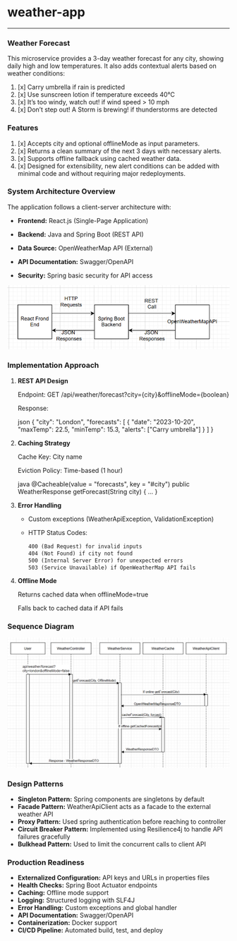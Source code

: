 # weather-app
----------

### **Weather Forecast**

This microservice provides a 3-day weather forecast for any city, showing daily high and low temperatures. It also adds
contextual alerts based on weather conditions:

1. [x] Carry umbrella if rain is predicted
2. [x] Use sunscreen lotion if temperature exceeds 40°C
3. [x] It’s too windy, watch out! if wind speed > 10 mph
4. [x] Don’t step out! A Storm is brewing! if thunderstorms are detected

### **Features**

1. [x] Accepts city and optional offlineMode as input parameters.
2. [x] Returns a clean summary of the next 3 days with necessary alerts.
3. [x] Supports offline fallback using cached weather data.
4. [x] Designed for extensibility, new alert conditions can be added with minimal code and without requiring major
   redeployments.

### **System Architecture Overview**

The application follows a client-server architecture with:

* **Frontend:** React.js (Single-Page Application)

* **Backend:** Java and Spring Boot (REST API)

* **Data Source:** OpenWeatherMap API (External)

* **API Documentation:** Swagger/OpenAPI

* **Security:** Spring basic security for API access

![img_1.png](img_1.png)

### **Implementation Approach**

1. **REST API Design**

   Endpoint: GET /api/weather/forecast?city={city}&offlineMode={boolean}

   Response:

   json
   {
   "city": "London",
   "forecasts": [
   {
   "date": "2023-10-20",
   "maxTemp": 22.5,
   "minTemp": 15.3,
   "alerts": ["Carry umbrella"]
   }
   ]
   }

2. **Caching Strategy**

   Cache Key: City name

   Eviction Policy: Time-based (1 hour)

   java
   @Cacheable(value = "forecasts", key = "#city")
   public WeatherResponse getForecast(String city) { ... }

3. **Error Handling**

    * Custom exceptions (WeatherApiException, ValidationException)

    * HTTP Status Codes:

          400 (Bad Request) for invalid inputs
          404 (Not Found) if city not found
          500 (Internal Server Error) for unexpected errors
          503 (Service Unavailable) if OpenWeatherMap API fails

4. **Offline Mode**

   Returns cached data when offlineMode=true

   Falls back to cached data if API fails

### **Sequence Diagram**

![img.png](img.png)

### **Design Patterns**

* **Singleton Pattern:** Spring components are singletons by default
* **Facade Pattern:** WeatherApiClient acts as a facade to the external weather API
* **Proxy Pattern:** Used spring authentication before reaching to controller
* **Circuit Breaker Pattern:** Implemented using Resilience4j to handle API failures gracefully
* **Bulkhead Pattern:** Used to limit the concurrent calls to client API

### **Production Readiness**

* **Externalized Configuration:** API keys and URLs in properties files
* **Health Checks:** Spring Boot Actuator endpoints
* **Caching:** Offline mode support
* **Logging:** Structured logging with SLF4J
* **Error Handling:** Custom exceptions and global handler
* **API Documentation:** Swagger/OpenAPI
* **Containerization:** Docker support
* **CI/CD Pipeline:** Automated build, test, and deploy